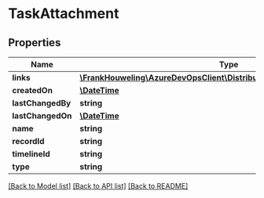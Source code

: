 # TaskAttachment

## Properties
Name | Type | Description | Notes
------------ | ------------- | ------------- | -------------
**links** | [**\FrankHouweling\AzureDevOpsClient\DistributedTask\Model\ReferenceLinks**](ReferenceLinks.md) |  | [optional] 
**createdOn** | [**\DateTime**](\DateTime.md) |  | [optional] 
**lastChangedBy** | **string** |  | [optional] 
**lastChangedOn** | [**\DateTime**](\DateTime.md) |  | [optional] 
**name** | **string** |  | [optional] 
**recordId** | **string** |  | [optional] 
**timelineId** | **string** |  | [optional] 
**type** | **string** |  | [optional] 

[[Back to Model list]](../README.md#documentation-for-models) [[Back to API list]](../README.md#documentation-for-api-endpoints) [[Back to README]](../README.md)


